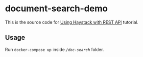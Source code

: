 # document-search-demo

This is the source code for [Using Haystack with REST API](https://haystack.deepset.ai/tutorials/20_using_haystack_with_rest_api) tutorial.

## Usage

Run `docker-compose up` inside *`/doc-search`* folder.
